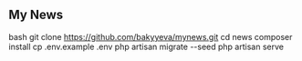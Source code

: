 
## My News

bash
git clone https://github.com/bakyyeva/mynews.git
cd news
composer install
cp .env.example .env
php artisan migrate --seed
php artisan serve

